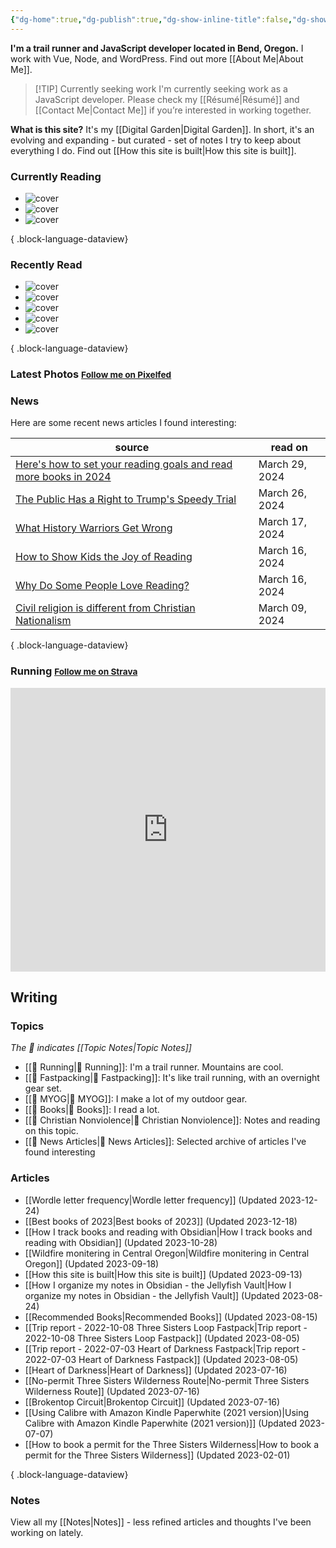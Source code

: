 ```yaml
---
{"dg-home":true,"dg-publish":true,"dg-show-inline-title":false,"dg-show-backlinks":false,"title":"JavaScript Development | Trail Running | Fastpacking","permalink":"/index/","tags":["gardenEntry"],"dgPassFrontmatter":true}
---
```



<div class="hc"><div class="hc__left">

**I'm a trail runner and JavaScript developer located in Bend, Oregon.** I work with Vue, Node, and WordPress. Find out more [[About Me\|About Me]].


> [!TIP] Currently seeking work
> I'm currently seeking work as a JavaScript developer. Please check my [[Résumé\|Résumé]] and [[Contact Me\|Contact Me]] if you’re interested in working together.

**What is this site?** It's my [[Digital Garden\|Digital Garden]]. In short, it's an evolving and expanding - but curated - set of notes I try to keep about everything I do. Find out [[How this site is built\|How this site is built]].

### Currently Reading

<div class="book-covers">

- ![cover](https://images-na.ssl-images-amazon.com/images/S/compressed.photo.goodreads.com/books/1300039756i/92610.jpg)
- ![cover](https://books.google.com/books/publisher/content/images/frontcover/1nOvLGnVZJAC?fife=w600-h900&source=gbs_api)
- ![cover](https://books.google.com/books/publisher/content/images/frontcover/NJMF0AEACAAJ?fife=w600-h900&source=gbs_api)

{ .block-language-dataview}

</div>

### Recently Read

<div class="book-covers">

- ![cover](https://books.google.com/books/publisher/content/images/frontcover/LtxZzgEACAAJ?fife=w600-h900&source=gbs_api)
- ![cover](https://books.google.com/books/publisher/content/images/frontcover/fWzfAAAAQBAJ?fife=w600-h900&source=gbs_api)
- ![cover](https://books.google.com/books/publisher/content/images/frontcover/0FCJEAAAQBAJ?fife=w600-h900&source=gbs_api)
- ![cover](https://books.google.com/books/publisher/content/images/frontcover/gt7EQgH8-b4C?fife=w600-h900&source=gbs_api)
- ![cover](https://books.google.com/books/publisher/content/images/frontcover/Op6eKrkxPq4C?fife=w600-h900&source=gbs_api)

{ .block-language-dataview}

</div>

### Latest Photos <small><a class="button" target="_blank" href="https://pixelfed.social/i/web/profile/584894152884316735">Follow me on Pixelfed</a></small>

<div id="pixelfed"></div>

### News

Here are some recent news articles I found interesting:

| source                                                                                                                                                    | read on        |
| --------------------------------------------------------------------------------------------------------------------------------------------------------- | -------------- |
| [Here's how to set your reading goals and read more books in 2024](https://npr.org/2024/03/28/1241024462/how-to-set-reading-goals-national-reading-month) | March 29, 2024 |
| [The Public Has a Right to Trump's Speedy Trial](https://www.theatlantic.com/politics/archive/2024/03/dc-trump-trial-speed/677862/)                       | March 26, 2024 |
| [What History Warriors Get Wrong](https://time.com/6917632/history-wars-teacher-survey/)                                                                  | March 17, 2024 |
| [How to Show Kids the Joy of Reading](https://www.theatlantic.com/education/archive/2020/08/how-show-kids-joy-reading/615109/)                            | March 16, 2024 |
| [Why Do Some People Love Reading?](https://www.theatlantic.com/education/archive/2019/09/love-reading-books-leisure-pleasure/598315/?utm_source=feed)     | March 16, 2024 |
| [Civil religion is different from Christian Nationalism](https://feeds.feedblitz.com/~/872754506/0/currentpub/)                                           | March 09, 2024 |

{ .block-language-dataview}

### Running <small><a class="button" target="_blank" href="https://www.strava.com/athletes/aaronjamesyoung">Follow me on Strava</a></small>

<iframe height='454' width='100%' frameborder='0' allowtransparency='true' scrolling='no' src='https://www.strava.com/athletes/1057219/latest-rides/ed2151117df36fe681b40b6883a1d116e9c6b39b'></iframe>

</div><div class="hc__right">

## Writing

### Topics

*The 📘 indicates [[Topic Notes\|Topic Notes]]*

* [[📘 Running\|📘 Running]]: I'm a trail runner. Mountains are cool.
* [[📘 Fastpacking\|📘 Fastpacking]]: It's like trail running, with an overnight gear set.
* [[📘 MYOG\|📘 MYOG]]: I make a lot of my outdoor gear.
* [[📘 Books\|📘 Books]]: I read a lot.
* [[📘 Christian Nonviolence\|📘 Christian Nonviolence]]: Notes and reading on this topic.
* [[📘 News Articles\|📘 News Articles]]: Selected archive of articles I've found interesting

### Articles

- [[Wordle letter frequency\|Wordle letter frequency]] (Updated 2023-12-24)
- [[Best books of 2023\|Best books of 2023]] (Updated 2023-12-18)
- [[How I track books and reading with Obsidian\|How I track books and reading with Obsidian]] (Updated 2023-10-28)
- [[Wildfire monitering in Central Oregon\|Wildfire monitering in Central Oregon]] (Updated 2023-09-18)
- [[How this site is built\|How this site is built]] (Updated 2023-09-13)
- [[How I organize my notes in Obsidian - the Jellyfish Vault\|How I organize my notes in Obsidian - the Jellyfish Vault]] (Updated 2023-08-24)
- [[Recommended Books\|Recommended Books]] (Updated 2023-08-15)
- [[Trip report - 2022-10-08 Three Sisters Loop Fastpack\|Trip report - 2022-10-08 Three Sisters Loop Fastpack]] (Updated 2023-08-05)
- [[Trip report - 2022-07-03 Heart of Darkness Fastpack\|Trip report - 2022-07-03 Heart of Darkness Fastpack]] (Updated 2023-08-05)
- [[Heart of Darkness\|Heart of Darkness]] (Updated 2023-07-16)
- [[No-permit Three Sisters Wilderness Route\|No-permit Three Sisters Wilderness Route]] (Updated 2023-07-16)
- [[Brokentop Circuit\|Brokentop Circuit]] (Updated 2023-07-16)
- [[Using Calibre with Amazon Kindle Paperwhite (2021 version)\|Using Calibre with Amazon Kindle Paperwhite (2021 version)]] (Updated 2023-07-07)
- [[How to book a permit for the Three Sisters Wilderness\|How to book a permit for the Three Sisters Wilderness]] (Updated 2023-02-01)

{ .block-language-dataview}

### Notes

View all my [[Notes\|Notes]] - less refined articles and thoughts I've been working on lately.

</div></div>

<script>const BW_URL=`https://hs.ajy.co/nodered/stream/bookwyrm-reading`;const PF_URL=`https://hs.ajy.co/nodered/stream/pixelfed`;fetch(PF_URL).then(response=>response.text()).then(data=>{const elem=document.getElementById("pixelfed");elem.innerHTML=data;fetch(BW_URL).then(response2=>response2.text()).then(data2=>{const elem2=document.getElementById("bookwyrm-reading");elem2.innerHTML=data2});});</script>